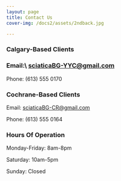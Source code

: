 ```yaml
---
layout: page
title: Contact Us
cover-img: /docs2/assets/2ndback.jpg

---
```

### Calgary-Based Clients

### Email:\ sciaticaBG-YYC@gmail.com

Phone: (613) 555 0170

### Cochrane-Based Clients

Email: sciaticaBG-CR@gmail.com

Phone: (613) 555 0164

### Hours Of Operation

Monday-Friday: 8am-8pm

Saturday: 10am-5pm

Sunday: Closed
